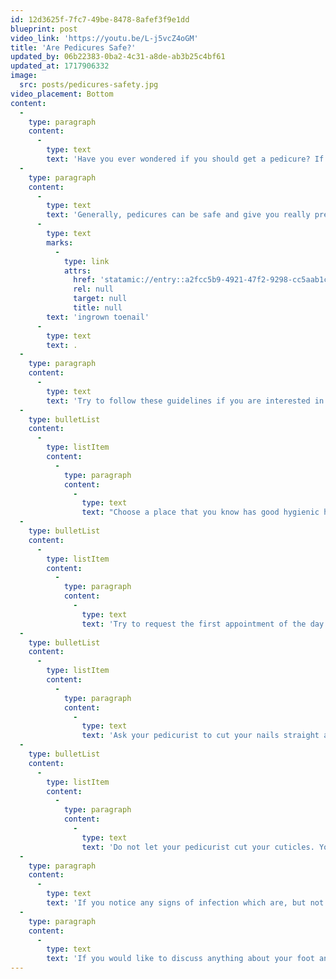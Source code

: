 ```yaml
---
id: 12d3625f-7fc7-49be-8478-8afef3f9e1dd
blueprint: post
video_link: 'https://youtu.be/L-j5vcZ4oGM'
title: 'Are Pedicures Safe?'
updated_by: 06b22383-0ba2-4c31-a8de-ab3b25c4bf61
updated_at: 1717906332
image:
  src: posts/pedicures-safety.jpg
video_placement: Bottom
content:
  -
    type: paragraph
    content:
      -
        type: text
        text: 'Have you ever wondered if you should get a pedicure? If it is safe to get one? If there are certain things you should or should not do? If you have ever wondered about any of these questions, keep on reading!'
  -
    type: paragraph
    content:
      -
        type: text
        text: 'Generally, pedicures can be safe and give you really pretty toenails! However, there are some precautions to take to ensure you do not get an infection or an '
      -
        type: text
        marks:
          -
            type: link
            attrs:
              href: 'statamic://entry::a2fcc5b9-4921-47f2-9298-cc5aab1cab4e'
              rel: null
              target: null
              title: null
        text: 'ingrown toenail'
      -
        type: text
        text: .
  -
    type: paragraph
    content:
      -
        type: text
        text: 'Try to follow these guidelines if you are interested in getting a pedicure:'
  -
    type: bulletList
    content:
      -
        type: listItem
        content:
          -
            type: paragraph
            content:
              -
                type: text
                text: "Choose a place that you know has good hygienic habits, sterilizes their equipment between clients, and cleans the facility on a regular basis.\_"
  -
    type: bulletList
    content:
      -
        type: listItem
        content:
          -
            type: paragraph
            content:
              -
                type: text
                text: 'Try to request the first appointment of the day as this is when all the equipment is probably the cleanest.'
  -
    type: bulletList
    content:
      -
        type: listItem
        content:
          -
            type: paragraph
            content:
              -
                type: text
                text: 'Ask your pedicurist to cut your nails straight across and not curve into the grooves of your nails.'
  -
    type: bulletList
    content:
      -
        type: listItem
        content:
          -
            type: paragraph
            content:
              -
                type: text
                text: 'Do not let your pedicurist cut your cuticles. Your cuticles act as a natural barrier to unwanted bacteria. If you allow your pedicurist to cut your cuticles, this will put you at a higher risk of infection.'
  -
    type: paragraph
    content:
      -
        type: text
        text: 'If you notice any signs of infection which are, but not limited to: redness, swelling, pus, pain, please go to the ER.'
  -
    type: paragraph
    content:
      -
        type: text
        text: 'If you would like to discuss anything about your foot and ankle problems, come see me at {{ business:name }}!'
---
```


